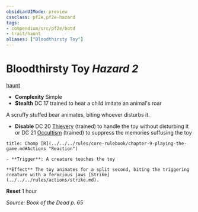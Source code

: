 ```yaml
---
obsidianUIMode: preview
cssclass: pf2e,pf2e-hazard
tags:
- compendium/src/pf2e/botd
- trait/haunt
aliases: ["Bloodthirsty Toy"]
---
```

# Bloodthirsty Toy *Hazard 2*  
[haunt](../../../rules/traits/haunt.md)  

- **Complexity** Simple
- **Stealth** DC 17 trained to hear a child imitate an animal's roar  

A scruffy stuffed bear animates, biting whoever disturbs it.

- **Disable** DC 20 [Thievery](../../skills.md#Thievery) (trained) to handle the toy without disturbing it or DC 21 [Occultism](../../skills.md#Occultism) (trained) to suppress the memories suffusing the toy  
     
```ad-embed-ability
title: Chomp [R](../../../rules/core-rulebook/chapter-9-playing-the-game.md#Actions "Reaction")

- **Trigger**: A creature touches the toy

**Effect** The toy animates for a split second, biting the triggering creature with a ferocious jaws [Strike](../../../rules/actions/strike.md).
```

**Reset** 1 hour  

*Source: Book of the Dead p. 65*
